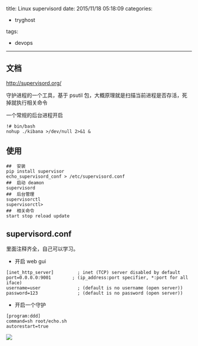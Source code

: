 title: Linux supervisord
date: 2015/11/18 05:18:09
categories:
 - tryghost

tags:
 - devops 



---

## 文档

http://supervisord.org/

守护进程的一个工具，基于 psutil 包，大概原理就是扫描当前进程是否存活，死掉就执行相关命令

一个常规的后台进程开启
```language-bash
!# bin/bash
nohup ./kibana >/dev/null 2>&1 &
```


## 使用

```language-bash
##  安装
pip install supervisor
echo_supervisord_conf > /etc/supervisord.conf
##  启动 deamon
supervisord
##  后台管理
supervisorctl
supervisorctl>
##  相关命令
start stop reload update
```
## supervisord.conf

里面注释齐全，自己可以学习。
 
 * 开启 web gui
```language-python
[inet_http_server]         ; inet (TCP) server disabled by default
port=0.0.0.0:9001        ; (ip_address:port specifier, *:port for all iface)
username=user              ; (default is no username (open server))
password=123               ; (default is no password (open server))
```
 * 开启一个守护
```language-python
[program:ddd]
command=sh root/echo.sh
autorestart=true
```
![](http://img.sandseasoft.com/image/d/63/67eecb51f7eda15f9b7e09749d26e.png)



